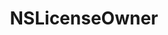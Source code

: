 ﻿---
uid: crmscript_ref_NSLicenseOwner
title: NSLicenseOwner
intellisense: Void.NSLicenseOwner
keywords: NSLicenseOwner
so.topic: reference
---
